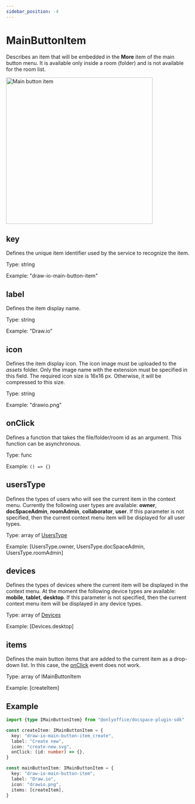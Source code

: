 ```yaml
---
sidebar_position: -4
---
```


# MainButtonItem

Describes an item that will be embedded in the **More** item of the main button menu. It is available only inside a room (folder) and is not available for the room list.

<img alt="Main button item" src="/assets/images/docspace/main-button-plugin.png" width="400px" />

## key

Defines the unique item identifier used by the service to recognize the item.

Type: string

Example: "draw-io-main-button-item"

## label

Defines the item display name.

Type: string

Example: "Draw.io"

## icon

Defines the item display icon. The icon image must be uploaded to the *assets* folder. Only the image name with the extension must be specified in this field. The required icon size is 16x16 px. Otherwise, it will be compressed to this size.

Type: string

Example: "drawio.png"

## onClick

Defines a function that takes the file/folder/room id as an argument. This function can be asynchronous.

Type: func

Example: `() => {}`

## usersType

Defines the types of users who will see the current item in the context menu. Currently the following user types are available: **owner**, **docSpaceAdmin**, **roomAdmin**, **collaborator**, **user**. If this parameter is not specified, then the current context menu item will be displayed for all user types.

Type: array of [UsersType](https://github.com/ONLYOFFICE/docspace-plugin-sdk/blob/master/src/enums/UsersType.ts)

Example: \[UsersType.owner, UsersType.docSpaceAdmin, UsersType.roomAdmin]

## devices

Defines the types of devices where the current item will be displayed in the context menu. At the moment the following device types are available: **mobile**, **tablet**, **desktop**. If this parameter is not specified, then the current context menu item will be displayed in any device types.

Type: array of [Devices](https://github.com/ONLYOFFICE/docspace-plugin-sdk/blob/master/src/enums/Devices.ts)

Example: \[Devices.desktop]

## items

Defines the main button items that are added to the current item as a drop-down list. In this case, the [onClick](#onclick) event does not work.

Type: array of IMainButtonItem

Example: \[createItem]

## Example

``` ts
import {type IMainButtonItem} from "@onlyoffice/docspace-plugin-sdk"

const createItem: IMainButtonItem = {
  key: "draw-io-main-button-item_create",
  label: "Create new",
  icon: "create-new.svg",
  onClick: (id: number) => {},
}

const mainButtonItem: IMainButtonItem = {
  key: "draw-io-main-button-item",
  label: "Draw.io",
  icon: "drawio.png",
  items: [createItem],
}
```
